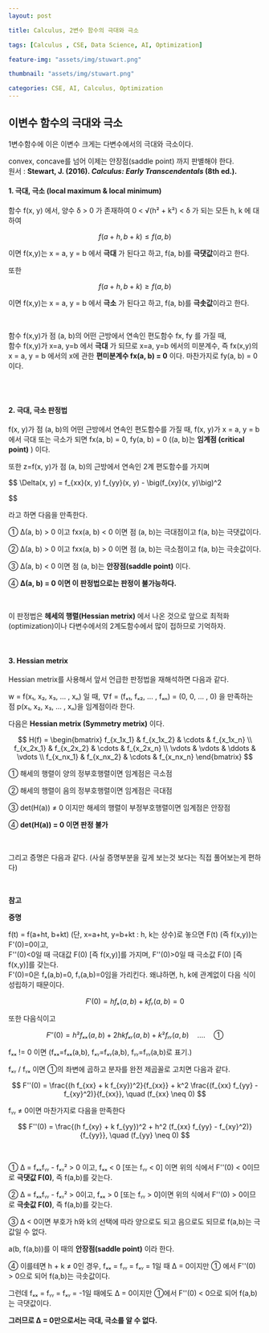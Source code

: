 ```yaml
---
layout: post

title: Calculus, 2변수 함수의 극대와 극소

tags: [Calculus , CSE, Data Science, AI, Optimization]

feature-img: "assets/img/stuwart.png"

thumbnail: "assets/img/stuwart.png"

categories: CSE, AI, Calculus, Optimization
---
```


## 이변수 함수의 극대와 극소

1변수함수에 이은 이변수 크게는 다변수에서의 극대와 극소이다. <br>

convex, concave를 넘어 이제는 안장점(saddle point) 까지 판별해야 한다.<br>
원서 : **Stewart, J. (2016). *Calculus: Early Transcendentals* (8th ed.).**
<br>

#### 1. 극대, 극소 (local maximum & local minimum)

함수 f(x, y) 에서, 양수 δ > 0 가 존재하여 0 < √(h² + k²) < δ 가 되는 모든 h, k 에 대하여

$$
f(a+h, b+k) ≤ f(a, b)
$$

이면 f(x,y)는 x = a, y = b 에서 **극대** 가 된다고 하고, f(a, b)를 **극댓값**이라고 한다.<br>

또한<br>

$$
f(a+h, b+k) ≥ f(a, b)
$$

이면 f(x,y)는 x = a, y = b 에서 **극소** 가 된다고 하고, f(a, b)를 **극솟값**이라고 한다. <br>

<br>

함수 f(x,y)가 점 (a, b)의 어떤 근방에서 연속인 편도함수 fx, fy 를 가질 때, <br>함수 f(x,y)가 x=a, y=b 에서 **극대** 가 되므로 x=a, y=b 에서의 미분계수, 즉 fx(x,y)의 x = a, y = b 에서의 x에 관한 **편미분계수 fx(a, b) = 0** 이다. 마찬가지로 fy(a, b) = 0 이다.

<br>

<br>

#### 2. 극대, 극소 판정법

f(x, y)가 점 (a, b)의 어떤 근방에서 연속인 편도함수를 가질 때, f(x, y)가 x = a, y = b 에서 극대 또는 극소가 되면 fx(a, b) = 0, fy(a, b) = 0 ((a, b)는 **임계점 (critical point)** ) 이다. <br>

또한 z=f(x, y)가 점 (a, b)의 근방에서 연속인 2계 편도함수를 가지며

$$
\Delta(x, y) = f_{xx}(x, y) f_{yy}(x, y) - \big(f_{xy}(x, y)\big)^2


$$

라고 하면 다음을 만족한다.

① Δ(a, b) > 0 이고 fxx(a, b) < 0 이면 점 (a, b)는 극대점이고 f(a, b)는 극댓값이다. <br>

② Δ(a, b) > 0 이고 fxx(a, b) > 0 이면 점 (a, b)는 극소점이고 f(a, b)는 극솟값이다. <br>

③ Δ(a, b) < 0 이면 점 (a, b)는 **안장점(saddle point)** 이다. <br>

④ **Δ(a, b) = 0 이면 이 판정법으로는 판정이 불가능하다.** <br>

<br>

이 판정법은 **헤세의 행렬(Hessian metrix)** 에서 나온 것으로 앞으로 최적화(optimization)이나 다변수에서의 2계도함수에서 많이 접하므로 기억하자. <br>

<br>

#### 3. Hessian metrix

Hessian metrix를 사용해서 앞서 언급한 판정법을 재해석하면 다음과 같다. <br>

w = f(x₁, x₂, x₃, … , xₙ) 일 때, ∇f = (fₓ₁, fₓ₂, … , fₓₙ) = (0, 0, … , 0) 을 만족하는 점 p(x₁, x₂, x₃, … , xₙ)을 임계점이라 한다. <br>

다음은 **Hessian metrix (Symmetry metrix)** 이다.

$$
H(f) =
\begin{bmatrix}
f_{x_1x_1} & f_{x_1x_2} & \cdots & f_{x_1x_n} \\
f_{x_2x_1} & f_{x_2x_2} & \cdots & f_{x_2x_n} \\
\vdots & \vdots & \ddots & \vdots \\
f_{x_nx_1} & f_{x_nx_2} & \cdots & f_{x_nx_n}
\end{bmatrix}
$$

① 해세의 행렬이 양의 정부호행렬이면 임계점은 극소점 <br>

② 해세의 행렬이 음의 정부호행렬이면 임계점은 극대점 <br>

③ det(H(a)) ≠ 0 이지만 해세의 행렬이 부정부호행렬이면 임계점은 안장점 <br>

④ **det(H(a)) = 0 이면 판정 불가** <br>

<br>

그리고 증명은 다음과 같다. (사실 증명부분을 깊게 보는것 보다는 직접 풀어보는게 편하다)

<br>

**참고** <br>

**증명** <br>

f(t) = f(a+ht, b+kt) (단, x=a+ht, y=b+kt : h, k는 상수)로 놓으면 F(t) (즉 f(x,y))는 F'(0)=0이고, <br>F''(0)<0일 때 극대값 F(0) [즉 f(x,y)]를 가지며, F''(0)>0일 때 극소값 F(0) [즉 f(x,y)]를 갖는다. <br>F'(0)=0은 fₓ(a,b)=0, fᵧ(a,b)=0임을 가리킨다. 왜냐하면, h, k에 관계없이 다음 식이 성립하기 때문이다. <br>

$$
F'(0)=h fₓ(a,b)+k fᵧ(a,b)=0
$$

또한 다음식이고

$$
F''(0) = h² fₓₓ(a,b )+ 2hk fₓᵧ(a,b) + k² fᵧᵧ(a,b) \quad .... \quad ①
$$

fₓₓ != 0 이면 (fₓₓ=fₓₓ(a,b), fₓᵧ=fₓᵧ(a,b), fᵧᵧ=fᵧᵧ(a,b)로 표기.) <br>

fₓᵧ / fᵧₓ 이면 ①의 좌변에 곱하고 분자를 완전 제곱꼴로 고치면 다음과 같다. <br>

$$
F''(0) = \frac{(h f_{xx} + k f_{xy})^2}{f_{xx}} + k^2 \frac{(f_{xx} f_{yy} - f_{xy}^2)}{f_{xx}}, \quad (f_{xx} \neq 0)
$$

fᵧᵧ ≠ 0이면 마찬가지로 다음을 만족한다

$$
F''(0) = \frac{(h f_{xy} + k f_{yy})^2 + h^2 (f_{xx} f_{yy} - f_{xy}^2)}{f_{yy}}, \quad (f_{yy} \neq 0)
$$

<br>

① Δ = fₓₓfᵧᵧ - fₓᵧ² > 0 이고, fₓₓ < 0 [또는 fᵧᵧ < 0] 이면 위의 식에서 F''(0) < 0이므로 **극댓값 F(0)**, 즉 f(a,b)를 갖는다. <br>

② Δ = fₓₓfᵧᵧ - fₓᵧ² > 0이고, fₓₓ > 0 [또는 fᵧᵧ > 0]이면 위의 식에서 F''(0) > 0이므로 **극솟값 F(0)**, 즉 f(a,b)를 갖는다.<br>

③ Δ < 0이면 부호가 h와 k의 선택에 따라 양으로도 되고 음으로도 되므로 f(a,b)는 극값일 수 없다. <br>

a(b, f(a,b))를 이 때의 **안장점(saddle point)** 이라 한다. <br>

④ 이를테면 h + k ≠ 0인 경우, fₓₓ = fᵧᵧ = fₓᵧ = 1일 때 Δ = 0이지만 ① 에서 F''(0) > 0으로 되어 f(a,b)는 극솟값이다. <br>

그런데 fₓₓ = fᵧᵧ = fₓᵧ = -1일 때에도 Δ = 0이지만 ①에서 F''(0) < 0으로 되어 f(a,b)는 극댓값이다. <br>

**그러므로 Δ = 0만으로서는 극대, 극소를 알 수 없다.**